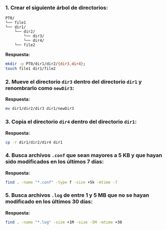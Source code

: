 
### 1. Crear el siguiente árbol de directorios:

```
PT0/
└── file1
└── dir1/
    └── dir2/
        └── dir3/
        └── dir4/
    └── file2
```
**Respuesta:**
```bash
mkdir -p PT0/dir1/dir2/{dir3,dir4};
touch file1 dir1/file2
```

### 2. Mueve el directorio `dir3` dentro del directorio `dir1` y renombrarlo como `newDir3`:

**Respuesta:**
```bash
mv dir1/dir2/dir3 dir1/newDir3
```

### 3. Copia el directorio `dir4` dentro del directorio `dir1`:

**Respuesta:**
```bash
cp -r dir1/dir2/dir4 dir1
```

### 4. Busca archivos `.conf` que sean mayores a 5 KB y que hayan sido modificados en los últimos 7 días:

**Respuesta:**
```bash
find . -name "*.conf" -type f -size +5k -mtime -7
```

### 5. Busca archivos `.log` de entre 1 y 5 MB que no se hayan modificado en los últimos 30 días:


**Respuesta:**
```bash
find . -name "*.log" -size +1M -size -5M -mtime +30
```